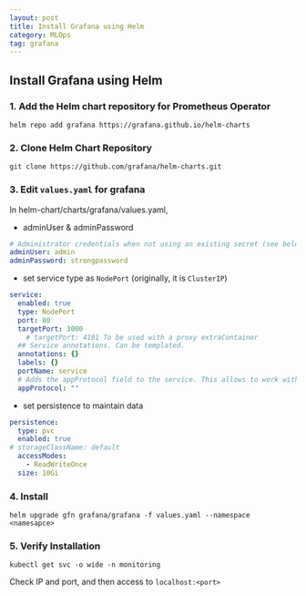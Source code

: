 ```yaml
---
layout: post
title: Install Grafana using Helm
category: MLOps
tag: grafana
---
```


## Install Grafana using Helm

### 1. Add the Helm chart repository for Prometheus Operator

```
helm repo add grafana https://grafana.github.io/helm-charts
```

### 2. Clone Helm Chart Repository
```
git clone https://github.com/grafana/helm-charts.git
```

### 3. Edit `values.yaml` for grafana

In helm-chart/charts/grafana/values.yaml,

- adminUser & adminPassword
```yaml
# Administrator credentials when not using an existing secret (see below)
adminUser: admin
adminPassword: strongpassword
```

- set service type as `NodePort` (originally, it is `ClusterIP`)
```yaml
service:
  enabled: true
  type: NodePort
  port: 80
  targetPort: 3000
    # targetPort: 4181 To be used with a proxy extraContainer
  ## Service annotations. Can be templated.
  annotations: {}
  labels: {}
  portName: service
  # Adds the appProtocol field to the service. This allows to work with istio protocol selection. Ex: "http" or "tcp"
  appProtocol: ""
```

- set persistence to maintain data

```yaml
persistence:
  type: pvc
  enabled: true  
# storageClassName: default
  accessModes:
    - ReadWriteOnce
  size: 10Gi
```

### 4. Install 

```
helm upgrade gfn grafana/grafana -f values.yaml --namespace <namesapce>
```

### 5. Verify Installation

```
kubectl get svc -o wide -n monitoring
```

Check IP and port, and then access to `localhost:<port>`

